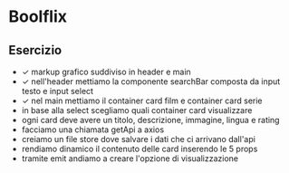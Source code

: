Boolflix 
===

## Esercizio

- &check; markup grafico suddiviso in header e main 
- &check; nell'header mettiamo la componente searchBar composta da input testo e input select
- &check; nel main mettiamo il container card film e container card serie
- in base alla select scegliamo quali container card visualizzare
- ogni card deve avere un titolo, descrizione, immagine, lingua e rating
- facciamo una chiamata getApi a axios 
- creiamo un file store dove salvare i dati che ci arrivano dall'api
- rendiamo dinamico il contenuto delle card inserendo le 5 props
- tramite emit andiamo a creare l'opzione di visualizzazione